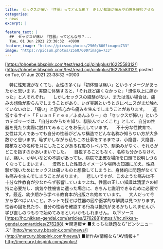 ```yaml
---
title:  セックスが痛い　『性器』ってどんな形？　正しい知識が痛みや恐怖を緩和させる 	
categories:
- news
excerpt: |
  
feature_text: |
  ##  セックスが痛い　『性器』ってどんな形？...
  Tue, 01 Jun 2021 23:38:32  +0900
feature_image: "https://picsum.photos/2560/600?image=733"
image: "https://picsum.photos/2560/600?image=733"
---
```


[https://phoebe.bbspink.com/test/read.cgi/pinkplus/1622558312/](https://phoebe.bbspink.com/test/read.cgi/pinkplus/1622558312/)
posted on Tue, 01 Jun 2021 23:38:32  +0900

<!--more-->

　特に性知識がなくても、女性の多くは「初体験は痛い」というイメージがあったかと思います。実際に体験すると、「それほど痛くなかった」「想像以上に痛かった」と人それぞれ。 　しかしセックスの経験がない、または浅い場合は、痛みの想像が膨らんでしまうことがあり、いざ実践というときにペニスがまだ触れていないのに、「痛い」と恐怖心から痛みを生んでしまうことがあります。 　運営するサイト「ＦｕａｎＦｒｅｅ／ふあんふりー」の「セックスが怖い」というカテゴリーでは、「自分のからだを知り、馴染んでいくこと」として、自分の性器を見たり実際に触れてみることをお伝えしています。 　不十分な性教育で、女性は大人であっても自分の性器がどんな構造でどんな名称か知らない方が大多数かと思います。恥ずかしながら私もこの仕事をするまでは、小陰唇、大陰唇、陰核などの名称を耳にしたことがある程度のレベルで、馴染みがなく、それらがどこを指すのかあいまいでした。 　目視することもなく、名称も分からなければ、痛い、かゆいなどの不調があっても、病院で正確な場所を口頭で説明しづらくなってしまいます。 　漠然とした性器のイメージや場所の知識に加え、性経験が浅いためにセックスは痛いものと想像してしまうと、身体的に問題がなくても痛みを生んでしまうことがあります。 　悲しいですが、このような痛みは不十分な性教育が少なからず影響していますよね。性器の正しい知識は清潔さの維持に必要だし、病気や性被害に遭った場合に、きちんと説明できるために必要です。最近、幼少期から学べる教育本が出版され始めています。 　大人だって今から学べばいいこと。ネットで探せば性器の図や医学的な解説は見つかります。性器の図を見たり、自分の性器を確認する行為は抵抗があるかもしれませんが、学び直しのつもりで始めてみるといいかもしれません。 以下ソース [https://hc.nikkan-gendai.com/articles/276288](https://hc.nikkan-gendai.com/articles/276288) ★関連板★ ■えっちな話題なら”ピンクニュース” [http://mercury.bbspink.com/hnews/](http://mercury.bbspink.com/hnews/) ■新作AV情報なら”AV情報＋” http://mercury.bbspink.com/avplus/
